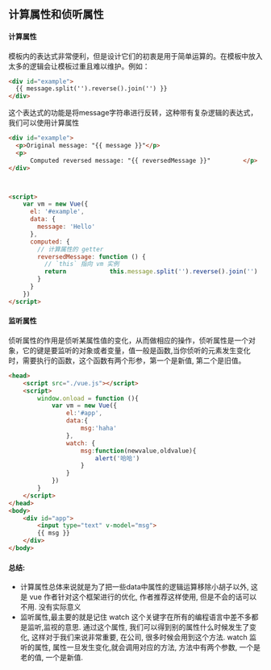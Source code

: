 ## 计算属性和侦听属性

#### 计算属性

模板内的表达式非常便利，但是设计它们的初衷是用于简单运算的。在模板中放入太多的逻辑会让模板过重且难以维护。例如：

```html
<div id="example">
  {{ message.split('').reverse().join('') }}
</div>
```

这个表达式的功能是将message字符串进行反转，这种带有复杂逻辑的表达式，我们可以使用计算属性

```html
<div id="example">
  <p>Original message: "{{ message }}"</p>
  <p>
      Computed reversed message: "{{ reversedMessage }}"       	 </p>
</div>



<script>
    var vm = new Vue({
      el: '#example',
      data: {
        message: 'Hello'
      },
      computed: {
        // 计算属性的 getter
        reversedMessage: function () {
          // `this` 指向 vm 实例
          return 			this.message.split('').reverse().join('')
        }
      }
    })
</script>
```





#### 监听属性

侦听属性的作用是侦听某属性值的变化，从而做相应的操作，侦听属性是一个对象，它的键是要监听的对象或者变量，值一般是函数,当你侦听的元素发生变化时，需要执行的函数，这个函数有两个形参，第一个是新值,   第二个是旧值。

```html
<head>
    <script src="./vue.js"></script>
    <script>
        window.onload = function (){
            var vm = new Vue({
                el:'#app',
                data:{
                    msg:'haha'
                },
                watch: {
                    msg:function(newvalue,oldvalue){
                        alert('哈哈')
                    }
                }
            })
        }
    </script>
</head>
<body>
    <div id="app">
        <input type="text" v-model="msg">
        {{ msg }}
    </div>
</body>
```



#### 总结: 

- 计算属性总体来说就是为了把一些data中属性的逻辑运算移除小胡子以外, 这是 vue 作者针对这个框架进行的优化, 作者推荐这样使用, 但是不会的话可以不用. 没有实际意义
- 监听属性,最主要的就是记住 watch  这个关键字在所有的编程语言中差不多都是监听,监视的意思.  通过这个属性, 我们可以得到别的属性什么时候发生了变化, 这样对于我们来说非常重要, 在公司, 很多时候会用到这个方法.  watch 监听的属性,  属性一旦发生变化,就会调用对应的方法, 方法中有两个参数, 一个是老的值, 一个是新值.

